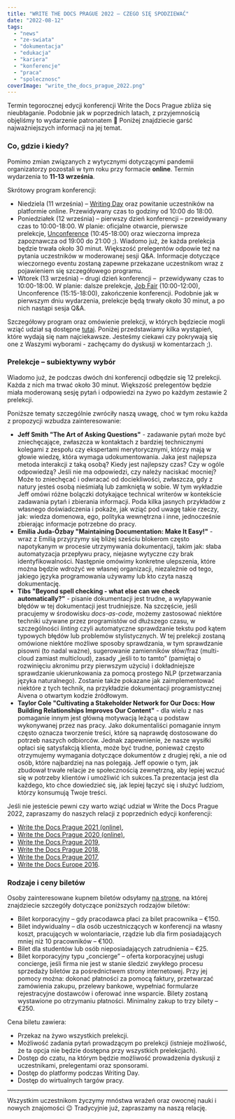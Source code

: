 ```yaml
---
title: "WRITE THE DOCS PRAGUE 2022 – CZEGO SIĘ SPODZIEWAĆ"
date: "2022-08-12"
tags:
  - "news"
  - "ze-swiata"
  - "dokumentacja"
  - "edukacja"
  - "kariera"
  - "konferencje"
  - "praca"
  - "spolecznosc"
coverImage: "write_the_docs_prague_2022.png"
---
```


Termin tegorocznej edycji konferencji Write the Docs Prague zbliża się
nieubłaganie. Podobnie jak w poprzednich latach, z przyjemnością objęliśmy to
wydarzenie patronatem 🙂 Poniżej znajdziecie garść najważniejszych informacji na
jej temat.

### Co, gdzie i kiedy?

Pomimo zmian związanych z wytycznymi dotyczącymi pandemii organizatorzy
pozostali w tym roku przy formacie **online**. Termin wydarzenia to **11-13
września**.

Skrótowy program konferencji:

- Niedziela (11 września)
  – [Writing Day](https://www.writethedocs.org/conf/prague/2022/writing-day/) oraz
  powitanie uczestników na platformie online. Przewidywany czas to godziny od
  10:00 do 18:00.
- Poniedziałek (12 września) – pierwszy dzień konferencji – przewidywany czas to
  10:00-18:00. W planie: oficjalne otwarcie, pierwsze
  prelekcje, [Unconference](https://www.writethedocs.org/conf/prague/2022/unconference/) (10:45-18:00)
  oraz wieczorna impreza zapoznawcza od 19:00 do 21:00 ;). Wiadomo już, że każda
  prelekcja będzie trwała około 30 minut. Większość prelegentów odpowie też na
  pytania uczestników w moderowanej sesji Q&A. Informacje dotyczące wieczornego
  eventu zostaną zapewne przekazane uczestnikom wraz z pojawieniem się
  szczegółowego programu.
- Wtorek (13 września) – drugi dzień konferencji –  przewidywany czas to
  10:00-18:00. W planie: dalsze
  prelekcje, [Job Fair](https://www.writethedocs.org/conf/prague/2022/job-fair/) (10:00-12:00),
  Unconference (15:15-18:00), zakończenie konferencji. Podobnie jak w pierwszym
  dniu wydarzenia, prelekcje będą trwały około 30 minut, a po nich nastąpi sesja
  Q&A.

Szczegółowy program oraz omówienie prelekcji, w których będziecie mogli wziąć
udział są dostępne
[tutaj](https://www.writethedocs.org/conf/prague/2022/schedule/). Poniżej
przedstawiamy kilka wystąpień, które wydają się nam najciekawsze. Jesteśmy
ciekawi czy pokrywają się one z Waszymi wyborami - zachęcamy do dyskusji w
komentarzach ;).

### Prelekcje – subiektywny wybór

Wiadomo już, że podczas dwóch dni konferencji odbędzie się 12 prelekcji. Każda z
nich ma trwać około 30 minut. Większość prelegentów będzie miała moderowaną
sesję pytań i odpowiedzi na żywo po każdym zestawie 2 prelekcji.

Poniższe tematy szczególnie zwróciły naszą uwagę, choć w tym roku każda z
propozycji wzbudza zainteresowanie:

- **Jeff Smith "The Art of Asking Questions"** - zadawanie pytań może być
  zniechęcające, zwłaszcza w kontaktach z bardziej technicznymi kolegami z
  zespołu czy ekspertami merytorycznymi, którzy mają w głowie wiedzę, która
  wymaga udokumentowania. Jaka jest najlepsza metoda interakcji z taką osobą?
  Kiedy jest najlepszy czas? Czy w ogóle odpowiedzą? Jeśli nie ma odpowiedzi,
  czy należy naciskać mocniej? Może to zniechęcać i odwracać od dociekliwości,
  zwłaszcza, gdy z natury jesteś osobą nieśmiałą lub zamkniętą w sobie. W tym
  wykładzie Jeff omówi różne bolączki dotykające technical writerów w kontekście
  zadawania pytań i zbierania informacji. Poda kilka jasnych przykładów z
  własnego doświadczenia i pokaże, jak wziąć pod uwagę takie rzeczy, jak: wiedza
  domenowa, ego, polityka wewnętrzna i inne, jednocześnie zbierając informacje
  potrzebne do pracy.
- **Emilia Juda-Özbay "Maintaining Documentation: Make It Easy!"** - wraz z
  Emilią przyjrzymy się bliżej sześciu blokerom często napotykanym w procesie
  utrzymywania dokumentacji, takim jak: słaba automatyzacja przepływu pracy,
  niejasne wytyczne czy brak identyfikowalności. Następnie omówimy konkretne
  ulepszenia, które można będzie wdrożyć we własnej organizacji, niezależnie od
  tego, jakiego języka programowania używamy lub kto czyta naszą dokumentację.
- **Tibs "Beyond spell checking - what else can we check automatically?"** -
  pisanie dokumentacji jest trudne, a wyłapywanie błędów w tej dokumentacji jest
  trudniejsze. Na szczęście, jeśli pracujemy w środowisku _docs-as-code_, możemy
  zastosować niektóre techniki używane przez programistów od dłuższego czasu, w
  szczególności _linting_ czyli automatyczne sprawdzanie tekstu pod kątem
  typowych błędów lub problemów stylistycznych. W tej prelekcji zostaną omówione
  niektóre możliwe sposoby sprawdzania, w tym sprawdzanie pisowni (to nadal
  ważne), sugerowanie zamienników słów/fraz (multi-cloud zamiast multicloud),
  zasady „jeśli to to tamto” (pamiętaj o rozwinięciu akronimu przy pierwszym
  użyciu) i dokładniejsze sprawdzanie ukierunkowania za pomocą prostego NLP
  (przetwarzania języka naturalnego). Zostanie także pokazane jak
  zaimplementować niektóre z tych technik, na przykładzie dokumentacji
  programistycznej Aivena o otwartym kodzie źródłowym.
- **Taylor Cole "Cultivating a Stakeholder Network for Our Docs: How Building
  Relationships Improves Our Content"** - dla wielu z nas pomaganie innym jest
  główną motywacją leżącą u podstaw wykonywanej przez nas pracy. Jako
  dokumentaliści pomaganie innym często oznacza tworzenie treści, które są
  naprawdę dostosowane do potrzeb naszych odbiorców. Jednak zapewnienie, że
  nasze wysiłki opłaci się satysfakcją klienta, może być trudne, ponieważ często
  otrzymujemy wymagania dotyczące dokumentów z drugiej ręki, a nie od osób,
  które najbardziej na nas polegają. Jeff opowie o tym, jak zbudował trwałe
  relacje ze społecznością zewnętrzną, aby lepiej wczuć się w potrzeby klientów
  i umożliwić ich sukces.Ta prezentacja jest dla każdego, kto chce dowiedzieć
  się, jak lepiej łączyć się i służyć ludziom, którzy konsumują Twoje treści.

Jeśli nie jesteście pewni czy warto wziąć udział w Write the Docs Prague 2022,
zapraszamy do naszych relacji z poprzednich edycji konferencji:

- [Write the Docs Prague 2021 (online)](http://techwriter.pl/relacja-z-konferenecji-write-the-docs-prague-2021/),
- [Write the Docs Prague 2020 (online)](http://techwriter.pl/relacja-z-write-the-docs-prague-2020-online/),
- [Write the Docs Prague 2019](http://techwriter.pl/nasza-relacja-z-write-the-docs-prague-2019/),
- [Write the Docs Prague 2018](http://techwriter.pl/write-the-docs-prague-2018-relacja/),
- [Write the Docs Prague 2017](http://techwriter.pl/write-the-docs-prague-2017-relacja/),
- [Write the Docs Europe 2016](http://techwriter.pl/write-the-docs-europe-2016-relacja/).

### Rodzaje i ceny biletów

Osoby zainteresowane kupnem biletów
odsyłamy [na stronę](https://www.writethedocs.org/conf/prague/2022/tickets/), na
której znajdziecie szczegóły dotyczące poniższych rodzajów biletów:

- Bilet korporacyjny – gdy pracodawca płaci za bilet pracownika – €150.
- Bilet indywidualny – dla osób uczestniczących w konferencji na własny koszt,
  pracujących w wolontariacie, rządzie lub dla firm posiadających mniej niż 10
  pracowników – €100.
- Bilet dla studentów lub osób nieposiadających zatrudnienia – €25.
- Bilet korporacyjny typu „concierge” – oferta korporacyjnej usługi concierge,
  jeśli firma nie jest w stanie śledzić zwykłego procesu sprzedaży biletów za
  pośrednictwem strony internetowej. Przy jej pomocy można: dokonać płatności za
  pomocą faktury, przetwarzać zamówienia zakupu, przelewy bankowe, wypełniać
  formularze rejestracyjne dostawców i oferować inne wsparcie. Bilety zostaną
  wystawione po otrzymaniu płatności. Minimalny zakup to trzy bilety – €250.

Cena biletu zawiera:

- Przekaz na żywo wszystkich prelekcji.
- Możliwość zadania pytań prowadzącym po prelekcji (istnieje możliwość, że ta
  opcja nie będzie dostępna przy wszystkich prelekcjach).
- Dostęp do czatu, na którym będzie możliwość prowadzenia dyskusji z
  uczestnikami, prelegentami oraz sponsorami.
- Dostęp do platformy podczas Writing Day.
- Dostęp do wirtualnych targów pracy.

---

Wszystkim uczestnikom życzymy mnóstwa wrażeń oraz owocnej nauki i nowych
znajomości 😉 Tradycyjnie już, zapraszamy na naszą relację.
